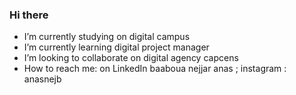 ### Hi there 
-  I’m currently studying on digital campus
-  I’m currently learning digital project manager
- I’m looking to collaborate on digital agency capcens
- How to reach me: on LinkedIn baaboua nejjar anas ; instagram : anasnejb 

